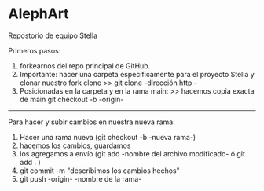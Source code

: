# AlephArt
Repostorio de equipo Stella


Primeros pasos: 

1. forkearnos del repo principal de GitHub.
2. Importante: hacer una carpeta específicamente para el proyecto Stella y clonar nuestro fork 
clone >> git clone -dirección http -
3. Posicionadas en la carpeta y en la rama main: >> hacemos copia exacta de main
git checkout -b -origin-


-------------
Para hacer y subir cambios en nuestra nueva rama:

1. Hacer una rama nueva (git checkout -b -nueva rama-)
2. hacemos los cambios, guardamos
3. los agregamos a envío (git add -nombre del archivo modificado- ó git add . )
4. git commit -m "describimos los cambios hechos"
5. git push -origin- -nombre de la rama-



